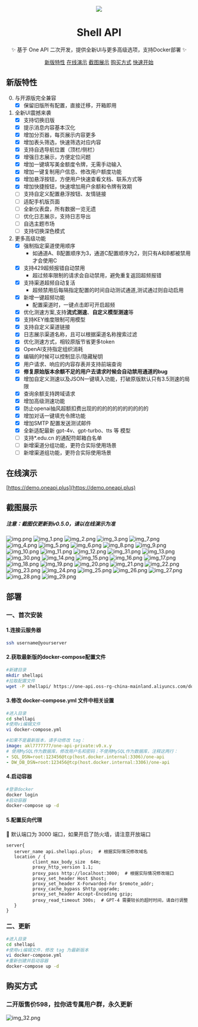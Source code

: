 <div align="center">

![](https://one-api.oss-rg-china-mainland.aliyuncs.com/Logo-new-150.png)

</div>
<div align="center">

# Shell API

✨ 基于 One API 二次开发，提供全新UI与更多高级选项，支持Docker部署 ✨

[新版特性](#新版特性)     [在线演示](https://demo.oneapi.plus)    [截图展示](#截图展示)     [购买方式](#购买方式)    [快速开始](#部署)

</div>


## 新版特性

0. 与开源版完全兼容
    + [x] 保留旧版所有配置，直接迁移，开箱即用
1. 全新UI震撼来袭
    + [x] 支持切换旧版
    + [x] 提示消息内容基本汉化
    + [x] 增加分页器，每页展示内容更多
    + [x] 增加表头筛选，快速筛选对应内容
    + [x] 支持自选导航位置（顶栏/侧栏）
    + [x] 增强日志展示，方便定位问题
    + [x] 增加一键填写美金额度令牌，无需手动输入
    + [x] 增加一键复制用户信息、修改用户额度功能
    + [x] 增加悬浮按钮，方便用户快速查看文档、联系方式等
    + [x] 增加快捷按钮，快速增加用户余额和令牌有效期
    + [ ] 支持自定义配置悬浮按钮、友情链接
    + [ ] 适配手机版页面
    + [ ] 全新仪表盘，所有数据一览无遗
    + [ ] 优化日志展示，支持日志导出
    + [ ] 自选主题市场
    + [ ] 支持切换深色模式
2. 更多高级功能
    + [x] 强制指定渠道使用顺序
        + 如通道A、B配置顺序为3，通道C配置顺序为2，则只有A和B都被禁用才会使用C
    + [x] 支持429超频报错自动禁用
        + 超过频率限制的请求会自动禁用，避免重复返回超频报错
    + [x] 支持渠道超频自动复活
        + 超频禁用后每隔指定配置的时间自动测试通道,测试通过则自动启用
    + [x] 新增一键超频功能
        + 配置渠道时，一键点击即可开启超频
    + [x] 优化测速方案,支持**流式测速**、**自定义模型测速**等
    + [x] 支持KEY维度限制可用模型
    + [x] 支持自定义渠道链接
    + [x] 日志展示渠道名称，且可以根据渠道名称搜索过滤
    + [x] 优化测速方式，相较原版节省更多token
    + [x] OpenAI支持指定组织消耗
    + [x] 编辑的时候可以控制显示/隐藏秘钥
    + [x] 用户请求、响应的内容存表并支持前端查询
    + [x] **修复原始版本余额不足的用户去请求时候会自动禁用通道的bug**
    + [x] 增加自定义测速以及JSON一键填入功能，打破原版默认只有3.5测速的局限
    + [x] 查询余额支持跨域请求
    + [x] 增加高级测速功能
    + [x] 防止openai抽风超额扣费出现的的的的的的的的的的的
    + [x] 增加对话一键填充令牌功能
    + [x] 增加SMTP 配置发送测试邮件 
    + [x] 全新适配最新 gpt-4v、gpt-turbo、tts 等 模型
    + [ ] 支持*.edu.cn 的通配符邮箱白名单
    + [ ] 新增渠道分组功能，更符合实际使用场景
    + [ ] 新增渠道组功能，更符合实际使用场景
## 在线演示
[https://demo.oneapi.plus](https://demo.oneapi.plus)
## 截图展示
##### 注意：截图仅更新到v0.5.0，请以在线演示为准
![img.png](img.png)
![img_1.png](img_1.png)
![img_2.png](img_2.png)
![img_3.png](img_3.png)
![img_7.png](img_7.png)
![img_4.png](img_4.png)
![img_5.png](img_5.png)
![img_6.png](img_6.png)
![img_8.png](img_8.png)
![img_9.png](img_9.png)
![img_10.png](img_10.png)
![img_11.png](img_11.png)
![img_12.png](img_12.png)
![img_31.png](img_31.png)
![img_13.png](img_13.png)
![img_30.png](img_30.png)
![img_14.png](img_14.png)
![img_15.png](img_15.png)
![img_16.png](img_16.png)
![img_17.png](img_17.png)
![img_18.png](img_18.png)
![img_19.png](img_19.png)
![img_20.png](img_20.png)
![img_21.png](img_21.png)
![img_22.png](img_22.png)
![img_23.png](img_23.png)
![img_24.png](img_24.png)
![img_25.png](img_25.png)
![img_26.png](img_26.png)
![img_27.png](img_27.png)
![img_28.png](img_28.png)
![img_29.png](img_29.png)
## 部署
### 一、首次安装
#### 1.连接云服务器
```bash
ssh username@yourserver
```
#### 2.获取最新版的docker-compose配置文件
```bash
#新建目录
mkdir shellapi
#拉取配置文件
wget -P shellapi/ https://one-api.oss-rg-china-mainland.aliyuncs.com/docker-compose.yml
```
#### 3.修改 docker-compose.yml 文件中相关设置
```bash
#进入目录
cd shellapi 
#使用vi编辑文件
vi docker-compose.yml
```
```yaml
#如果不是最新版本，请手动修改 tag：
image: akl7777777/one-api-private:v0.x.y
# 使用MySQL作为数据库，修改用户名和密码；不使用MySQL作为数据库，注释这两行：
- SQL_DSN=root:123456@tcp(host.docker.internal:3306)/one-api
- DW_DB_DSN=root:123456@tcp(host.docker.internal:3306)/one-api
```
#### 4.启动容器
```bash
#登录docker
docker login
#启动容器
docker-compose up -d
```
#### 5.配置反向代理
📌 默认端口为 3000 端口，如果开启了防火墙，请注意开放端口
```nginx
server{
   server_name api.shellapi.plus;  # 根据实际情况修改域名
   location / {
          client_max_body_size  64m;
          proxy_http_version 1.1;
          proxy_pass http://localhost:3000;  # 根据实际情况修改端口
          proxy_set_header Host $host;
          proxy_set_header X-Forwarded-For $remote_addr;
          proxy_cache_bypass $http_upgrade;
          proxy_set_header Accept-Encoding gzip;
          proxy_read_timeout 300s;  # GPT-4 需要较长的超时时间，请自行调整
   }
}
```
### 二、更新
```bash
#进入目录
cd shellapi
#使用vi编辑文件，修改 tag 为最新版本
vi docker-compose.yml
#重新创建并启动容器
docker-compose up -d
```

## 购买方式
### 二开版售价598，拉你进专属用户群，永久更新 
![img_32.png](img_32.png)
